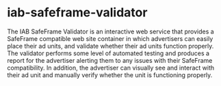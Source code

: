 iab-safeframe-validator
=======================

The IAB SafeFrame Validator is an interactive web service that provides a SafeFrame compatible web site container in which advertisers can easily place their ad units, and validate whether their ad units function properly.  The validator performs some level of automated testing and produces a report for the advertiser alerting them to any issues with their SafeFrame compatibility.  In addition, the advertiser can visually see and interact with their ad unit and manually verify whether the unit is functioning properly.
